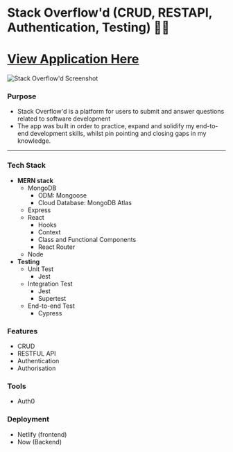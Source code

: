 # Stack Overflow'd (CRUD, RESTAPI, Authentication, Testing) 👨‍💻

# [View Application Here](https://stack-overflowd.netlify.com/)

![Stack Overflow'd Screenshot](https://github.com/chrisstaudinger/Q-And-A-MERN-App/blob/master/frontend/public/assets/images/stack-overflow'd-screenshot.png?raw=true "Stack Overflow'd Screenshot")

### Purpose

* Stack Overflow'd is a platform for users to submit and answer questions related to software development
* The app was built in order to practice, expand and solidify my end-to-end development skills, whilst pin pointing and closing gaps in my knowledge.
---

### Tech Stack

* **MERN stack**
  - MongoDB
    - ODM: Mongoose
    - Cloud Database: MongoDB Atlas
  - Express
  - React
    * Hooks
    * Context
    * Class and Functional Components
    * React Router
  - Node
* **Testing**
  - Unit Test
    - Jest
  - Integration Test
    - Jest
    - Supertest
  - End-to-end Test
    - Cypress

### Features

* CRUD
* RESTFUL API
* Authentication
* Authorisation

### Tools
* Auth0

### Deployment
* Netlify (frontend)
* Now (Backend)



